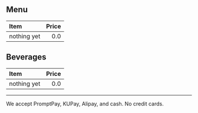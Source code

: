 ## Menu

| Item                                   | Price |
|:---------------------------------------|------:|
| nothing yet                            |  0.0  |

## Beverages

| Item                                   | Price |
|:---------------------------------------|------:|
| nothing yet                            |  0.0  |


---

We accept PromptPay, KUPay, Alipay, and cash. No credit cards.
